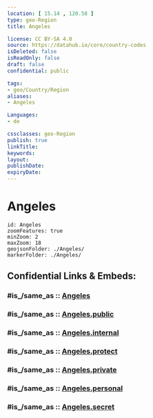 ```yaml
---
location: [ 15.14 , 120.58 ] 
type: geo-Region
title: Angeles

license: CC BY-SA 4.0
source: https://datahub.io/core/country-codes
isDeleted: false
isReadOnly: false
draft: false
confidential: public

tags:
- geo/Country/Region
aliases:
- Angeles

Languages:
- de

cssclasses: geo-Region
publish: true
linkTitle: 
keywords: 
layout: 
publishDate: 
expiryDate: 
---
```


# Angeles

```leaflet
id: Angeles
zoomFeatures: true 
minZoom: 2 
maxZoom: 18
geojsonFolder: ./Angeles/
markerFolder: ./Angeles/
```


## Confidential Links & Embeds: 

### #is_/same_as :: [Angeles](/_Standards/Earth/Continent/Asia/Asia~South~East/Malay_Archipelago/Philippines/Regions~Philippines/Angeles.md) 

### #is_/same_as :: [Angeles.public](/_public/Earth/Continent/Asia/Asia~South~East/Malay_Archipelago/Philippines/Regions~Philippines/Angeles.public.md) 

### #is_/same_as :: [Angeles.internal](/_internal/Earth/Continent/Asia/Asia~South~East/Malay_Archipelago/Philippines/Regions~Philippines/Angeles.internal.md) 

### #is_/same_as :: [Angeles.protect](/_protect/Earth/Continent/Asia/Asia~South~East/Malay_Archipelago/Philippines/Regions~Philippines/Angeles.protect.md) 

### #is_/same_as :: [Angeles.private](/_private/Earth/Continent/Asia/Asia~South~East/Malay_Archipelago/Philippines/Regions~Philippines/Angeles.private.md) 

### #is_/same_as :: [Angeles.personal](/_personal/Earth/Continent/Asia/Asia~South~East/Malay_Archipelago/Philippines/Regions~Philippines/Angeles.personal.md) 

### #is_/same_as :: [Angeles.secret](/_secret/Earth/Continent/Asia/Asia~South~East/Malay_Archipelago/Philippines/Regions~Philippines/Angeles.secret.md)

